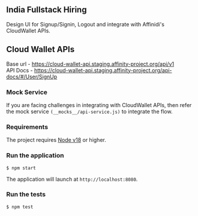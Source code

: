 ## India Fullstack Hiring

Design UI for Signup/Signin, Logout and integrate with Affinidi's CloudWallet APIs.

## Cloud Wallet APIs
Base url - https://cloud-wallet-api.staging.affinity-project.org/api/v1 <br/>
API Docs - https://cloud-wallet-api.staging.affinity-project.org/api-docs/#/User/SignUp <br/>

### Mock Service
If you are facing challenges in integrating with CloudWallet APIs, then refer the mock service ```(__mocks__/api-service.js)``` to integrate the flow.

### Requirements

The project requires [Node v18](https://nodejs.org/en/download/) or higher.

### Run the application

```console
$ npm start
```

The application will launch at `http://localhost:8080`.

### Run the tests

```console
$ npm test
```
